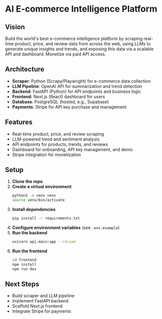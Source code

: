 # AI E-commerce Intelligence Platform

## Vision
Build the world's best e-commerce intelligence platform by scraping real-time product, price, and review data from across the web, using LLMs to generate unique insights and trends, and exposing this data via a scalable API and dashboard. Monetize via paid API access.

## Architecture
- **Scraper**: Python (Scrapy/Playwright) for e-commerce data collection
- **LLM Pipeline**: OpenAI API for summarization and trend detection
- **Backend**: FastAPI (Python) for API endpoints and business logic
- **Frontend**: Next.js (React) dashboard for users
- **Database**: PostgreSQL (hosted, e.g., Supabase)
- **Payments**: Stripe for API key purchase and management

## Features
- Real-time product, price, and review scraping
- LLM-powered trend and sentiment analysis
- API endpoints for products, trends, and reviews
- Dashboard for onboarding, API key management, and demo
- Stripe integration for monetization

## Setup
1. **Clone the repo**
2. **Create a virtual environment**
   ```bash
   python3 -m venv venv
   source venv/bin/activate
   ```
3. **Install dependencies**
   ```bash
   pip install -r requirements.txt
   ```
4. **Configure environment variables** (see `.env.example`)
5. **Run the backend**
   ```bash
   uvicorn api.main:app --reload
   ```
6. **Run the frontend**
   ```bash
   cd frontend
   npm install
   npm run dev
   ```

## Next Steps
- Build scraper and LLM pipeline
- Implement FastAPI backend
- Scaffold Next.js frontend
- Integrate Stripe for payments